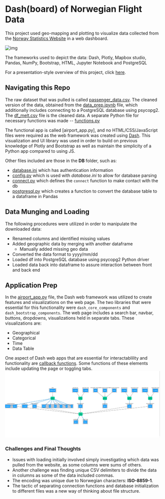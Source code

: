 # Dash(board) of Norwegian Flight Data
This project used geo-mapping and plotting to visualize data collected from the [Norway Statistics Website](https://www.ssb.no/en/statbank/table/08507/) in a web dashboard. 

![img](https://www.telegraph.co.uk/content/dam/Travel/Cruise/Ocean/Sunnylvsfjorden-iStock-xlarge.jpg)

The frameworks used to depict the data: Dash, Plotly, Mapbox studio, Pandas, NumPy, Bootstrap, HTML, Jupyter Notebook and PostgreSQL

For a presentation-style overview of this project, click [here](dash_pdf.pdf).



## Navigating this Repo
The raw dataset that was pulled is called [passenger_data.csv](passenger_data.csv). The cleaned version of the data, obtained from the [data_prep.ipynb](data_prep.ipynb) file, which additionally includes connecting to a PostgreSQL database using psycopg2. The [df_melt.csv](df_melt.csv) file is the cleaned data. A separate Python file for necessary functions was made -- [functions.py](functions.py)

The functional app is called [airport_app.py], and no HTML/CSS/JavaScript files were required as the web framework was created using [Dash](https://dash.plotly.com). This visualization and UI library was used in order to build on previous knowledge of Plotly and Bootstrap as well as maintain the simplicity of a Python app compared to using JS. 

Other files included are those in the **DB** folder, such as:
- [database.ini](database.ini) which has authentication information
- [config.py](config.py) which is used with *database.ini* to allow for database parsing
- [connect.py](connect.py) which defines the ```connect``` function to make contact with the db
- [postgresql.py](postgresql.py) which creates a function to convert the database table to a dataframe in Pandas

## Data Munging and Loading
The following procedures were utilized in order to manipulate the downloaded data:
- Renamed columns and identified missing values
- Added geographic data by merging with another dataframe
    - Manually added missing geo data
- Converted the data format to yyyy/mm/dd
- Loaded df into PostgreSQL database using psycopg2 Python driver
- Loaded data back into dataframe to assure interaction between front and back end

## Application Prep
In the [airport_app.py](airport_app.py) file, the Dash web framework was utilized to create features and visualizations on the web page. The two libraries that were essential for this functionality were ```dash_core_components``` and ```dash_bootstrap_components```. The web page includes a search bar, navbar, buttons, dropdowns, visualizations held in separate tabs.
These visualizations are:
- Geographical
- Categorical
- Time
- Data Table

One aspect of Dash web apps that are essential for interactablility and functionality are [callback functions](https://dash.plotly.com/basic-callbacks). Some functions of these elements include updating the page or toggling tabs.
![callbacks](callbacks.png)

### Challenges and Final Thoughts
- Issues with loading initially involved simply investigating which data was pulled from the website, as some columns were sums of others. 
- Another challenge was finding unique CSV delimiters to divide the data in columns as some of the data included commas.
- The encoding was unique due to Norwegian characters: **ISO-8859-1**.
- The tactic of separating connection functions and database initialization to different files was a new way of thinking about file structure.

